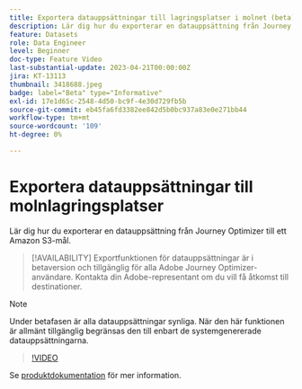 ```yaml
---
title: Exportera datauppsättningar till lagringsplatser i molnet (beta)
description: Lär dig hur du exporterar en datauppsättning från Journey Optimizer till ett Amazon S3-mål.
feature: Datasets
role: Data Engineer
level: Beginner
doc-type: Feature Video
last-substantial-update: 2023-04-21T00:00:00Z
jira: KT-13113
thumbnail: 3418688.jpeg
badge: label="Beta" type="Informative"
exl-id: 17e1d65c-2548-4d50-bc9f-4e30d729fb5b
source-git-commit: eb45fa6fd3382ee842d5b0bc937a83e0e271bb44
workflow-type: tm+mt
source-wordcount: '109'
ht-degree: 0%

---
```


# Exportera datauppsättningar till molnlagringsplatser

Lär dig hur du exporterar en datauppsättning från Journey Optimizer till ett Amazon S3-mål.

>[!AVAILABILITY]
>Exportfunktionen för datauppsättningar är i betaversion och tillgänglig för alla Adobe Journey Optimizer-användare. Kontakta din Adobe-representant om du vill få åtkomst till destinationer.

>[!NOTE]
>Under betafasen är alla datauppsättningar synliga. När den här funktionen är allmänt tillgänglig begränsas den till enbart de systemgenererade datauppsättningarna.

>[!VIDEO](https://video.tv.adobe.com/v/3418688/?quality=12&learn=on)

Se [produktdokumentation](https://experienceleague.adobe.com/docs/journey-optimizer/using/data-management/datasets/export-datasets.html?lang=en) för mer information.
